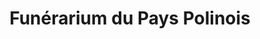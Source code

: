 ---
title: "Funérarium du Pays Polinois"
url: /poligny/funerarium-du-pays-polinois/
shop: Bestattungen
---
